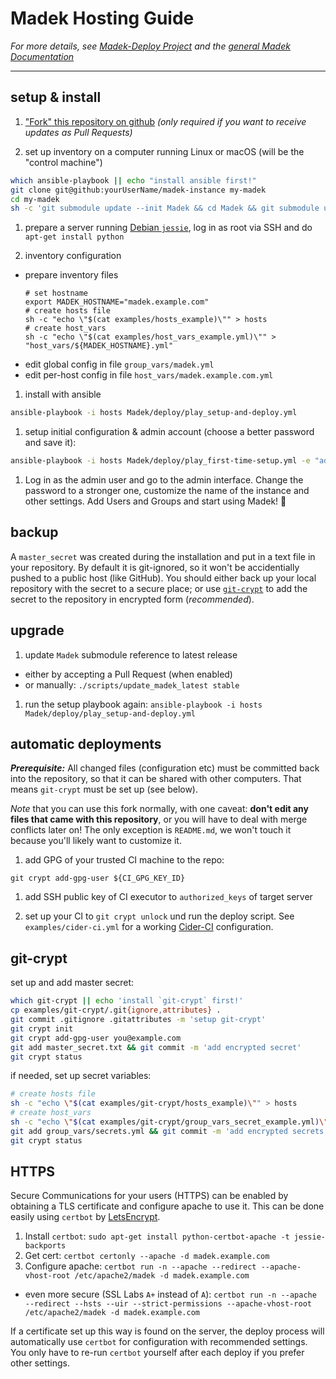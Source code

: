 # Madek Hosting Guide

*For more details, see [Madek-Deploy Project](https://github.com/Madek/madek-deploy)
and the [general Madek Documentation](https://madek.readthedocs.io/)*

---

## setup & install

1. ["Fork" this repository on github](https://github.com/Madek/madek-instance/fork)
  *(only required if you want to receive updates as Pull Requests)*

1. set up inventory on a computer running Linux or macOS (will be the "control machine")
  ```sh
  which ansible-playbook || echo "install ansible first!"
  git clone git@github:yourUserName/madek-instance my-madek
  cd my-madek
  sh -c 'git submodule update --init Madek && cd Madek && git submodule update --init --recursive deploy'
  ```

1. prepare a server running [Debian `jessie`](https://www.debian.org/releases/jessie/),
  log in as root via SSH and do `apt-get install python`

1. inventory configuration
  - prepare inventory files
    ```
    # set hostname
    export MADEK_HOSTNAME="madek.example.com"
    # create hosts file
    sh -c "echo \"$(cat examples/hosts_example)\"" > hosts
    # create host_vars
    sh -c "echo \"$(cat examples/host_vars_example.yml)\"" > "host_vars/${MADEK_HOSTNAME}.yml"
    ```
  - edit global config in file `group_vars/madek.yml`
  - edit per-host config in file `host_vars/madek.example.com.yml`

1. install with ansible
  ```sh
  ansible-playbook -i hosts Madek/deploy/play_setup-and-deploy.yml
  ```

1. setup initial configuration & admin account (choose a better password and save it):
  ```sh
  ansible-playbook -i hosts Madek/deploy/play_first-time-setup.yml -e "admin_password=supersecret"
  ```

1. Log in as the admin user and go to the admin interface.
   Change the password to a stronger one, customize the name of the instance and other settings.
   Add Users and Groups and start using Madek! 🎉

## backup

A `master_secret` was created during the installation and put in a text file
in your repository.
By default it is git-ignored, so it won't be accidentially pushed to a public
host (like GitHub).
You should either back up your local repository with the secret to a secure place;
or use [`git-crypt`](https://www.agwa.name/projects/git-crypt/) to add the
secret to the repository in encrypted form (*recommended*).

## upgrade

1. update `Madek` submodule reference to latest release
  - either by accepting a Pull Request (when enabled)
  - or manually: `./scripts/update_madek_latest stable`

1. run the setup playbook again: `ansible-playbook -i hosts Madek/deploy/play_setup-and-deploy.yml`

## automatic deployments

***Prerequisite:*** All changed files (configuration etc) must be committed back into the repository,
so that it can be shared with other computers.
That means `git-crypt` must be set up (see below).

*Note* that you can use this fork normally, with one caveat:
**don't edit any files that came with this repository**, or you will have to deal with merge conflicts later on!
The only exception is `README.md`, we won't touch it because you'll likely want to customize it.

1. add GPG of your trusted CI machine to the repo:
  ```
  git crypt add-gpg-user ${CI_GPG_KEY_ID}
  ```

1. add SSH public key of CI executor to `authorized_keys` of target server

1. set up your CI to `git crypt unlock` und run the deploy script.
  See `examples/cider-ci.yml` for a working [Cider-CI](https://cider-ci.info) configuration.

## git-crypt

set up and add master secret:

```sh
which git-crypt || echo 'install `git-crypt` first!'
cp examples/git-crypt/.git{ignore,attributes} .
git commit .gitignore .gitattributes -m 'setup git-crypt'
git crypt init
git crypt add-gpg-user you@example.com
git add master_secret.txt && git commit -m 'add encrypted secret'
git crypt status
```

if needed, set up secret variables:

```sh
# create hosts file
sh -c "echo \"$(cat examples/git-crypt/hosts_example)\"" > hosts
# create host_vars
sh -c "echo \"$(cat examples/git-crypt/group_vars_secret_example.yml)\"" > group_vars/secrets.yml
git add group_vars/secrets.yml && git commit -m 'add encrypted secrets'
git crypt status
```

## HTTPS

Secure Communications for your users (HTTPS) can be enabled
by obtaining a TLS certificate and configure apache to use it.
This can be done easily using `certbot` by [LetsEncrypt](https://letsencrypt.org).


1. Install `certbot`: `sudo apt-get install python-certbot-apache -t jessie-backports`
2. Get cert: `certbot certonly --apache -d madek.example.com`
3. Configure apache: `certbot run -n --apache --redirect --apache-vhost-root /etc/apache2/madek -d madek.example.com`
  - even more secure (SSL Labs `A+` instead of `A`): `certbot run -n --apache --redirect --hsts --uir --strict-permissions --apache-vhost-root /etc/apache2/madek -d madek.example.com`

If a certificate set up this way is found on the server, the deploy process will automatically use `certbot` for configuration with recommended settings.
You only have to re-run `certbot` yourself after each deploy if you prefer other settings.
